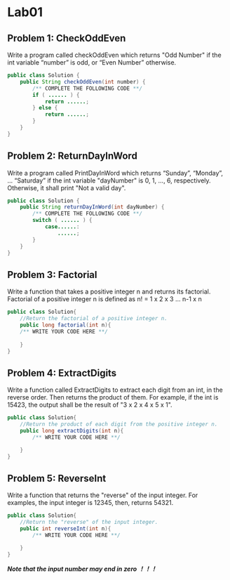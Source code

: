 # Lab01

## Problem 1: CheckOddEven

Write a program called checkOddEven which returns "Odd Number" if the int variable “number” is odd, or “Even Number” otherwise.

```java
public class Solution {  
    public String checkOddEven(int number) {
        /** COMPLETE THE FOLLOWING CODE **/
        if ( ...... ) {
            return ......;
        } else {
            return ......;
        }
    }
}
```

## Problem 2: ReturnDayInWord

Write a program called PrintDayInWord which returns “Sunday”, “Monday”, ... “Saturday” if the int variable "dayNumber" is 0, 1, ..., 6, respectively.  
Otherwise, it shall print "Not a valid day".

```java
public class Solution {
    public String returnDayInWord(int dayNumber) {
        /** COMPLETE THE FOLLOWING CODE **/
        switch ( ...... ) {
            case......:
                ......;
        }
    }
}
```

## Problem 3: Factorial

Write a function that takes a positive integer n and returns its factorial.
Factorial of a positive integer n is defined as  n! = 1 x 2 x 3 ... n-1 x n

```java
public class Solution{
    //Return the factorial of a positive integer n.
    public long factorial(int n){
    /** WRITE YOUR CODE HERE **/
    
    }
}
```

## Problem 4: ExtractDigits

Write a function called ExtractDigits to extract each digit from an int, in the reverse order. 
Then returns the product of them. For example, if the int is 15423, the output shall be the result of "3 x 2 x 4 x 5 x 1".

```java
public class Solution{
    //Return the product of each digit from the positive integer n.
    public long extractDigits(int n){
        /** WRITE YOUR CODE HERE **/

    }
}
```

## Problem 5: ReverseInt

Write a function that returns the "reverse" of the input integer. 
For examples, the input integer is 12345, then, returns 54321.

```java
public class Solution{
    //Return the "reverse" of the input integer.
    public int reverseInt(int n){
        /** WRITE YOUR CODE HERE **/

    }
}
```
***Note that the input number may end in zero ！！！***